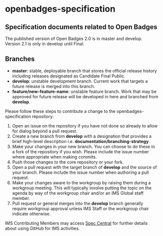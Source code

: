 # openbadges-specification
## Specification documents related to Open Badges
The published version of Open Badges 2.0 is in master and develop. Version 2.1 is only in develop until Final.

## Branches
* __master__: stable, deployable branch that stores the official release history including releases designated as Candidate Final Public.
* __develop__: unstable development branch. Current work that targets a future release is merged into this branch.
* __feature/new-feature-name__: unstable feature branch. Work that may be approved for future release will be developed in here and branched from __develop__.

Please follow these steps to contribute a change to the openbadges-specification repository:

1. Open an issue on the repository if you have not done so already to allow for dialog beyond a pull request.
1. Create a new branch from __develop__ with a designation that provides a brief high-level description i.e. __documentation/branching-strategy__.
1. Make your changes in your new branch. You can choose to do these in a fork of the repository if you wish. Please include the issue number where appropriate when making commits.
1. Push those changes to the core repository or your fork.
1. Open a pull request with the target branch of __develop__ and the source of your branch. Please include the issue number when authoring a pull request.
1. Make your changes aware to the workgroup by raising them during a workgroup meeting. This will typically involve putting the topic on the agenda by way of the workgroup chair and/or an IMS Global staff member.
1. Pull request or general merges into the __develop__ branch generally require workgroup approval unless IMS Staff or the workgroup chair indicate otherwise.

IMS Contributing Members may access [Spec Central](https://github.com/IMSGlobal/spec-central/blob/master/github-getting-started.md) for further details about using GitHub for IMS activities. 
